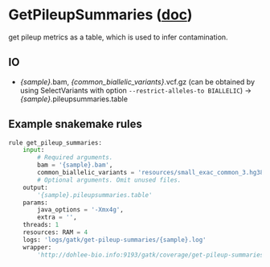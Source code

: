 # GetPileupSummaries ([doc](https://software.broadinstitute.org/gatk/documentation/tooldocs/current/org_broadinstitute_hellbender_tools_walkers_contamination_GetPileupSummaries.php))

get pileup metrics as a table, which is used to infer contamination.

## IO

- *{sample}*.bam, *{common_biallelic_variants}*.vcf.gz (can be obtained by using SelectVariants with option `--restrict-alleles-to BIALLELIC`) -> *{sample}*.pileupsummaries.table

## Example snakemake rules

```python
rule get_pileup_summaries:
    input:
        # Required arguments.
        bam = '{sample}.bam',
        common_biallelic_variants = 'resources/small_exac_common_3.hg38.vcf.gz'
        # Optional arguments. Omit unused files.
    output:
        '{sample}.pileupsummaries.table'
    params:
        java_options = '-Xmx4g',
        extra = '',
    threads: 1
    resources: RAM = 4
    logs: 'logs/gatk/get-pileup-summaries/{sample}.log'
    wrapper:
        'http://dohlee-bio.info:9193/gatk/coverage/get-pileup-summaries'
```
